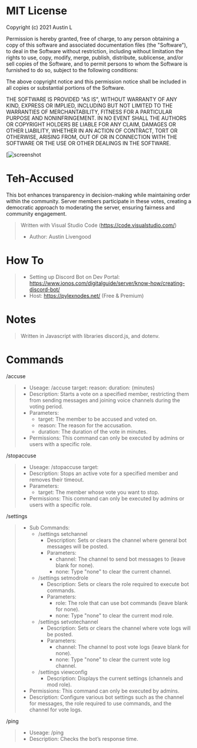 # MIT License

Copyright (c) 2021 Austin L

Permission is hereby granted, free of charge, to any person obtaining a copy
of this software and associated documentation files (the "Software"), to deal
in the Software without restriction, including without limitation the rights
to use, copy, modify, merge, publish, distribute, sublicense, and/or sell
copies of the Software, and to permit persons to whom the Software is
furnished to do so, subject to the following conditions:

The above copyright notice and this permission notice shall be included in all
copies or substantial portions of the Software.

THE SOFTWARE IS PROVIDED "AS IS", WITHOUT WARRANTY OF ANY KIND, EXPRESS OR
IMPLIED, INCLUDING BUT NOT LIMITED TO THE WARRANTIES OF MERCHANTABILITY,
FITNESS FOR A PARTICULAR PURPOSE AND NONINFRINGEMENT. IN NO EVENT SHALL THE
AUTHORS OR COPYRIGHT HOLDERS BE LIABLE FOR ANY CLAIM, DAMAGES OR OTHER
LIABILITY, WHETHER IN AN ACTION OF CONTRACT, TORT OR OTHERWISE, ARISING FROM,
OUT OF OR IN CONNECTION WITH THE SOFTWARE OR THE USE OR OTHER DEALINGS IN THE
SOFTWARE.

[![screenshot](https://repository-images.githubusercontent.com/855545085/dce40fc5-af25-49cc-a9d9-9f8feaeec202)

# Teh-Accused
This bot enhances transparency in decision-making while maintaining order within the community. Server members participate in these votes, creating a democratic approach to moderating the server, ensuring fairness and community engagement.

> Written with Visual Studio Code (https://code.visualstudio.com/) 
> - Author: Austin Livengood

# How To
> - Setting up Discord Bot on Dev Portal: https://www.ionos.com/digitalguide/server/know-how/creating-discord-bot/
> - Host: https://pylexnodes.net/ (Free & Premium)

# Notes
> Written in Javascript with libraries discord.js, and dotenv.

# Commands
/accuse
> - Useage: /accuse target:<user> reason:<string> duration:<integer> (minutes)
> - Description: Starts a vote on a specified member, restricting them from sending messages and joining voice channels during the voting period.
> - Parameters:
>   - target: The member to be accused and voted on.
>   - reason: The reason for the accusation.
>   - duration: The duration of the vote in minutes.
> - Permissions: This command can only be executed by admins or users with a specific role.

/stopaccuse
> - Useage: /stopaccuse target:<user>
> - Description: Stops an active vote for a specified member and removes their timeout.
> - Parameters:
>   - target: The member whose vote you want to stop.
> - Permissions: This command can only be executed by admins or users with a specific role.

/settings
> - Sub Commands:
>   - /settings setchannel
>       - Description: Sets or clears the channel where general bot messages will be posted.
>       - Parameters:
>          - channel: The channel to send bot messages to (leave blank for none).
>          - none: Type "none" to clear the current channel.
>   - /settings setmodrole
>       - Description: Sets or clears the role required to execute bot commands.
>       - Parameters:
>          - role: The role that can use bot commands (leave blank for none).
>          - none: Type "none" to clear the current mod role.
>   - /settings setvotechannel
>       - Description: Sets or clears the channel where vote logs will be posted.
>       - Parameters:
>          - channel: The channel to post vote logs (leave blank for none).
>          - none: Type "none" to clear the current vote log channel.
>   - /settings viewconfig
>       - Description: Displays the current settings (channels and mod role).
> - Permissions: This command can only be executed by admins.
> - Description: Configure various bot settings such as the channel for messages, the role required to use commands, and the channel for vote logs.

/ping
> - Useage: /ping
> - Description: Checks the bot’s response time.
